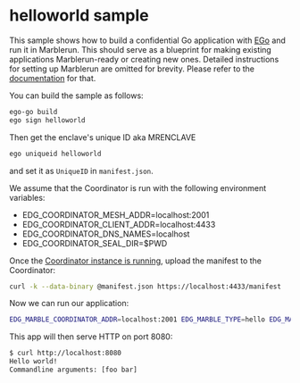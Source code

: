 # helloworld sample
This sample shows how to build a confidential Go application with [EGo](https://ego.dev) and run it in Marblerun. This should serve as a blueprint for making existing applications Marblerun-ready or creating new ones. Detailed instructions for setting up Marblerun are omitted for brevity. Please refer to the [documentation](https://marblerun.sh/docs/introduction/) for that.


You can build the sample as follows:
```sh
ego-go build
ego sign helloworld
```

Then get the enclave's unique ID aka MRENCLAVE
```sh
ego uniqueid helloworld
```
and set it as `UniqueID` in `manifest.json`.

We assume that the Coordinator is run with the following environment variables:
- EDG_COORDINATOR_MESH_ADDR=localhost:2001
- EDG_COORDINATOR_CLIENT_ADDR=localhost:4433
- EDG_COORDINATOR_DNS_NAMES=localhost
- EDG_COORDINATOR_SEAL_DIR=$PWD

Once the [Coordinator instance is running](../../BUILD.md#run-the-coordinator), upload the manifest to the Coordinator:
```sh
curl -k --data-binary @manifest.json https://localhost:4433/manifest
```

Now we can run our application:
```sh
EDG_MARBLE_COORDINATOR_ADDR=localhost:2001 EDG_MARBLE_TYPE=hello EDG_MARBLE_UUID_FILE=$PWD/uuid EDG_MARBLE_DNS_NAMES=localhost ego marblerun helloworld
```

This app will then serve HTTP on port 8080:
```sh
$ curl http://localhost:8080
Hello world!
Commandline arguments: [foo bar]
```
